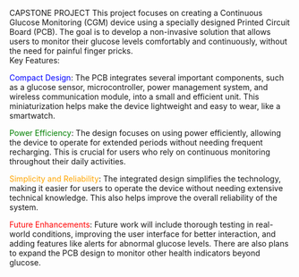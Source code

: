 CAPSTONE PROJECT
This project focuses on creating a Continuous Glucose Monitoring (CGM) device using a specially designed Printed Circuit Board (PCB). The goal is to develop a non-invasive solution that allows users to monitor their glucose levels comfortably and continuously, without the need for painful finger pricks.<br>
Key Features:<br>

<span style="color:blue;">Compact Design</span>: The PCB integrates several important components, such as a glucose sensor, microcontroller, power management system, and wireless communication module, into a small and efficient unit. This miniaturization helps make the device lightweight and easy to wear, like a smartwatch.

<span style="color:green;">Power Efficiency</span>: The design focuses on using power efficiently, allowing the device to operate for extended periods without needing frequent recharging. This is crucial for users who rely on continuous monitoring throughout their daily activities.

<span style="color:orange;">Simplicity and Reliability</span>: The integrated design simplifies the technology, making it easier for users to operate the device without needing extensive technical knowledge. This also helps improve the overall reliability of the system.

<span style="color:red;">Future Enhancements</span>: Future work will include thorough testing in real-world conditions, improving the user interface for better interaction, and adding features like alerts for abnormal glucose levels. There are also plans to expand the PCB design to monitor other health indicators beyond glucose.
